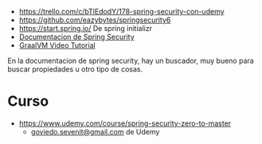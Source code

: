 * https://trello.com/c/bTlEdodY/178-spring-security-con-udemy
* https://github.com/eazybytes/springsecurity6
* https://start.spring.io/ De spring initializr
* [Documentacion de Spring Security](https://docs.spring.io/spring-security/reference/index.html)
* [GraalVM Video Tutorial](https://www.youtube.com/watch?v=SISjh1krECE&ab_channel=eazybytes)

En la documentacion de spring security, hay un buscador, muy bueno para buscar propiedades u otro tipo de cosas.

# Curso

* https://www.udemy.com/course/spring-security-zero-to-master
	* goviedo.sevenit@gmail.com de Udemy